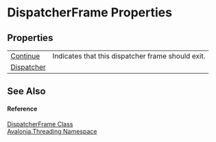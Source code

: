 # DispatcherFrame Properties




## Properties
<table>
<tr>
<td><a href="P_Avalonia_Threading_DispatcherFrame_Continue">Continue</a></td>
<td>Indicates that this dispatcher frame should exit.</td>
</tr>
<tr>
<td><a href="P_Avalonia_Threading_DispatcherFrame_Dispatcher">Dispatcher</a></td>
<td> </td>
</tr>
</table>

## See Also


#### Reference
<a href="T_Avalonia_Threading_DispatcherFrame">DispatcherFrame Class</a>  
<a href="N_Avalonia_Threading">Avalonia.Threading Namespace</a>  
